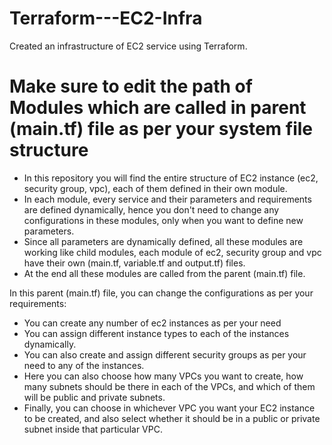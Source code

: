 # Terraform---EC2-Infra
Created an infrastructure of EC2 service using Terraform.

# Make sure to edit the path of Modules which are called in parent (main.tf) file as per your system file structure

- In this repository you will find the entire structure of EC2 instance (ec2, security group, vpc), each of them defined in their own module.
- In each module, every service and their parameters and requirements are defined dynamically, hence you don't need to change any configurations in these modules, only when you want to define new parameters.
- Since all parameters are dynamically defined, all these modules are working like child modules, each module of ec2, security group and vpc have their own (main.tf, variable.tf and output.tf) files.
- At the end all these modules are called from the parent (main.tf) file.
  
In this parent (main.tf) file, you can change the configurations as per your requirements:

- You can create any number of ec2 instances as per your need
- You can assign different instance types to each of the instances dynamically.
- You can also create and assign different security groups as per your need to any of the instances.
- Here you can also choose how many VPCs you want to create, how many subnets should be there in each of the VPCs, and which of them will be public and private subnets.
- Finally, you can choose in whichever VPC you want your EC2 instance to be created, and also select whether it should be in a public or private subnet inside that particular VPC.

